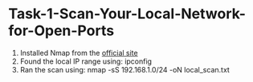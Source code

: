 # Task-1-Scan-Your-Local-Network-for-Open-Ports
1. Installed Nmap from the [official site](https://nmap.org/download.html)
2.  Found the local IP range using:
    ipconfig
3. Ran the scan using:
   nmap -sS 192.168.1.0/24 -oN local_scan.txt
